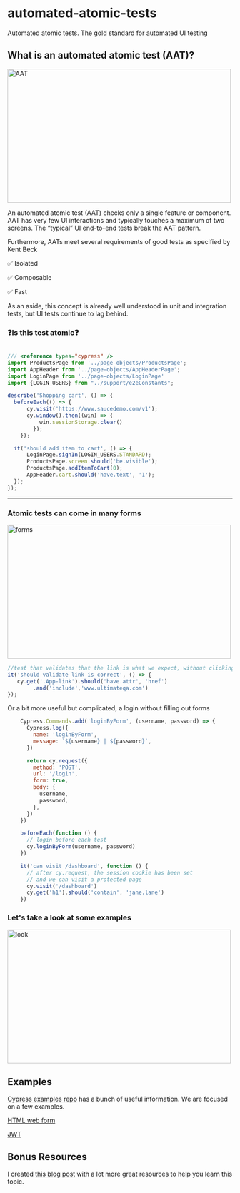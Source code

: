 # automated-atomic-tests
Automated atomic tests. The gold standard for automated UI testing

## What is an automated atomic test (AAT)?

<img width="500" height="300" alt="AAT" src="https://media.giphy.com/media/xj7dVmF9OS11K/giphy.gif">

An automated atomic test (AAT) checks only a single feature or component. AAT has very few UI interactions and typically touches a maximum of two screens. The “typical” UI end-to-end tests break the AAT pattern.

Furthermore, AATs meet several requirements of good tests as specified by Kent Beck

✅ Isolated

✅ Composable

✅ Fast

As an aside, this concept is already well understood in unit and integration tests, but UI tests continue to lag behind.

### ❓Is this test atomic❓

```js

/// <reference types="cypress" />
import ProductsPage from '../page-objects/ProductsPage';
import AppHeader from '../page-objects/AppHeaderPage';
import LoginPage from '../page-objects/LoginPage'
import {LOGIN_USERS} from "../support/e2eConstants";

describe('Shopping cart', () => {
  beforeEach(() => {
      cy.visit('https://www.saucedemo.com/v1');
      cy.window().then((win) => {
          win.sessionStorage.clear()
        });
    });

  it('should add item to cart', () => {
      LoginPage.signIn(LOGIN_USERS.STANDARD);
      ProductsPage.screen.should('be.visible');
      ProductsPage.addItemToCart(0);
      AppHeader.cart.should('have.text', '1');
  });
});

```

---

### Atomic tests can come in many forms

<img width="500" height="300" alt="forms" src="https://media.giphy.com/media/3ohzdOVasfbk9eY8es/giphy.gif">

```js
//test that validates that the link is what we expect, without clicking it
it('should validate link is correct', () => {
   cy.get('.App-link').should('have.attr', 'href')
        .and('include','www.ultimateqa.com')
});
```

Or a bit more useful but complicated, a login without filling out forms

```js
    Cypress.Commands.add('loginByForm', (username, password) => {
      Cypress.log({
        name: 'loginByForm',
        message: `${username} | ${password}`,
      })

      return cy.request({
        method: 'POST',
        url: '/login',
        form: true,
        body: {
          username,
          password,
        },
      })
    })

    beforeEach(function () {
      // login before each test
      cy.loginByForm(username, password)
    })

    it('can visit /dashboard', function () {
      // after cy.request, the session cookie has been set
      // and we can visit a protected page
      cy.visit('/dashboard')
      cy.get('h1').should('contain', 'jane.lane')
    })
```


### Let's take a look at some examples

<img width="500" height="300" alt="look" src="https://media.giphy.com/media/Fu9EXNUgJBRBe/giphy.gif">

## Examples

[Cypress examples repo](https://github.com/cypress-io/cypress-example-recipes/tree/master/examples) has a bunch of useful information. We are focused on a few examples.

[HTML web form](https://github.com/cypress-io/cypress-example-recipes/tree/master/examples/logging-in__html-web-forms)

[JWT](https://github.com/cypress-io/cypress-example-recipes/blob/master/examples/logging-in__jwt)

## Bonus Resources

I created [this blog post](https://snip.ly/qt49hg) with a lot more great resources to help you learn this topic.
